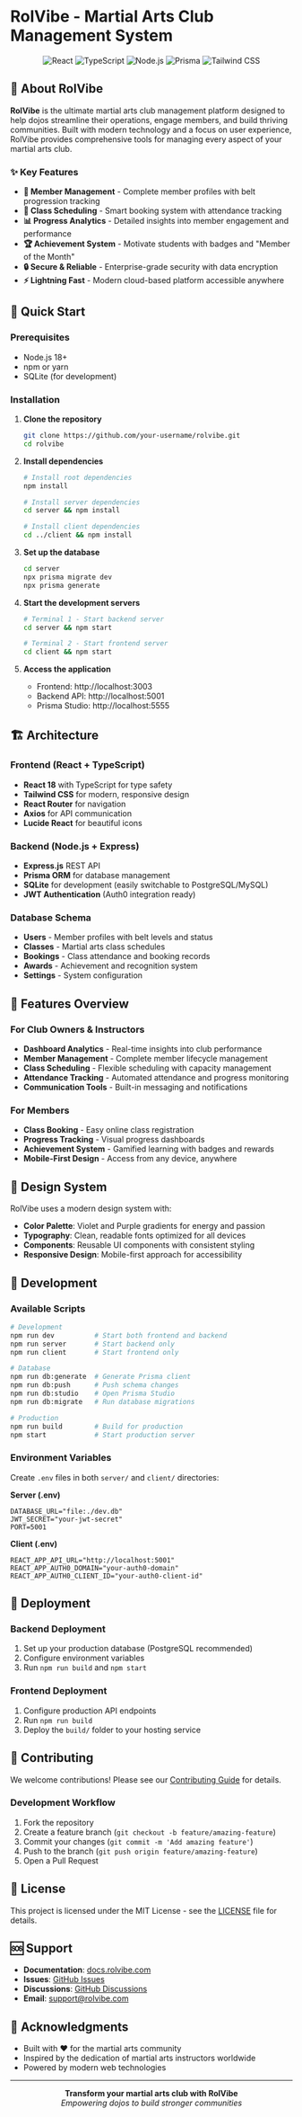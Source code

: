 # RolVibe - Martial Arts Club Management System

<div align="center">
  <img src="https://img.shields.io/badge/React-18.2.0-blue?style=for-the-badge&logo=react" alt="React" />
  <img src="https://img.shields.io/badge/TypeScript-4.9.5-blue?style=for-the-badge&logo=typescript" alt="TypeScript" />
  <img src="https://img.shields.io/badge/Node.js-Express-green?style=for-the-badge&logo=node.js" alt="Node.js" />
  <img src="https://img.shields.io/badge/Prisma-ORM-purple?style=for-the-badge&logo=prisma" alt="Prisma" />
  <img src="https://img.shields.io/badge/Tailwind-CSS-38B2AC?style=for-the-badge&logo=tailwind-css&logoColor=white" alt="Tailwind CSS" />
</div>

## 🥋 About RolVibe

**RolVibe** is the ultimate martial arts club management platform designed to help dojos streamline their operations, engage members, and build thriving communities. Built with modern technology and a focus on user experience, RolVibe provides comprehensive tools for managing every aspect of your martial arts club.

### ✨ Key Features

- **🎯 Member Management** - Complete member profiles with belt progression tracking
- **📅 Class Scheduling** - Smart booking system with attendance tracking
- **📊 Progress Analytics** - Detailed insights into member engagement and performance
- **🏆 Achievement System** - Motivate students with badges and "Member of the Month"
- **🔒 Secure & Reliable** - Enterprise-grade security with data encryption
- **⚡ Lightning Fast** - Modern cloud-based platform accessible anywhere

## 🚀 Quick Start

### Prerequisites

- Node.js 18+ 
- npm or yarn
- SQLite (for development)

### Installation

1. **Clone the repository**
   ```bash
   git clone https://github.com/your-username/rolvibe.git
   cd rolvibe
   ```

2. **Install dependencies**
   ```bash
   # Install root dependencies
   npm install
   
   # Install server dependencies
   cd server && npm install
   
   # Install client dependencies
   cd ../client && npm install
   ```

3. **Set up the database**
   ```bash
   cd server
   npx prisma migrate dev
   npx prisma generate
   ```

4. **Start the development servers**
   ```bash
   # Terminal 1 - Start backend server
   cd server && npm start
   
   # Terminal 2 - Start frontend server
   cd client && npm start
   ```

5. **Access the application**
   - Frontend: http://localhost:3003
   - Backend API: http://localhost:5001
   - Prisma Studio: http://localhost:5555

## 🏗️ Architecture

### Frontend (React + TypeScript)
- **React 18** with TypeScript for type safety
- **Tailwind CSS** for modern, responsive design
- **React Router** for navigation
- **Axios** for API communication
- **Lucide React** for beautiful icons

### Backend (Node.js + Express)
- **Express.js** REST API
- **Prisma ORM** for database management
- **SQLite** for development (easily switchable to PostgreSQL/MySQL)
- **JWT Authentication** (Auth0 integration ready)

### Database Schema
- **Users** - Member profiles with belt levels and status
- **Classes** - Martial arts class schedules
- **Bookings** - Class attendance and booking records
- **Awards** - Achievement and recognition system
- **Settings** - System configuration

## 📱 Features Overview

### For Club Owners & Instructors
- **Dashboard Analytics** - Real-time insights into club performance
- **Member Management** - Complete member lifecycle management
- **Class Scheduling** - Flexible scheduling with capacity management
- **Attendance Tracking** - Automated attendance and progress monitoring
- **Communication Tools** - Built-in messaging and notifications

### For Members
- **Class Booking** - Easy online class registration
- **Progress Tracking** - Visual progress dashboards
- **Achievement System** - Gamified learning with badges and rewards
- **Mobile-First Design** - Access from any device, anywhere

## 🎨 Design System

RolVibe uses a modern design system with:
- **Color Palette**: Violet and Purple gradients for energy and passion
- **Typography**: Clean, readable fonts optimized for all devices
- **Components**: Reusable UI components with consistent styling
- **Responsive Design**: Mobile-first approach for accessibility

## 🔧 Development

### Available Scripts

```bash
# Development
npm run dev          # Start both frontend and backend
npm run server       # Start backend only
npm run client       # Start frontend only

# Database
npm run db:generate  # Generate Prisma client
npm run db:push      # Push schema changes
npm run db:studio    # Open Prisma Studio
npm run db:migrate   # Run database migrations

# Production
npm run build        # Build for production
npm start            # Start production server
```

### Environment Variables

Create `.env` files in both `server/` and `client/` directories:

**Server (.env)**
```env
DATABASE_URL="file:./dev.db"
JWT_SECRET="your-jwt-secret"
PORT=5001
```

**Client (.env)**
```env
REACT_APP_API_URL="http://localhost:5001"
REACT_APP_AUTH0_DOMAIN="your-auth0-domain"
REACT_APP_AUTH0_CLIENT_ID="your-auth0-client-id"
```

## 🚀 Deployment

### Backend Deployment
1. Set up your production database (PostgreSQL recommended)
2. Configure environment variables
3. Run `npm run build` and `npm start`

### Frontend Deployment
1. Configure production API endpoints
2. Run `npm run build`
3. Deploy the `build/` folder to your hosting service

## 🤝 Contributing

We welcome contributions! Please see our [Contributing Guide](CONTRIBUTING.md) for details.

### Development Workflow
1. Fork the repository
2. Create a feature branch (`git checkout -b feature/amazing-feature`)
3. Commit your changes (`git commit -m 'Add amazing feature'`)
4. Push to the branch (`git push origin feature/amazing-feature`)
5. Open a Pull Request

## 📄 License

This project is licensed under the MIT License - see the [LICENSE](LICENSE) file for details.

## 🆘 Support

- **Documentation**: [docs.rolvibe.com](https://docs.rolvibe.com)
- **Issues**: [GitHub Issues](https://github.com/your-username/rolvibe/issues)
- **Discussions**: [GitHub Discussions](https://github.com/your-username/rolvibe/discussions)
- **Email**: support@rolvibe.com

## 🙏 Acknowledgments

- Built with ❤️ for the martial arts community
- Inspired by the dedication of martial arts instructors worldwide
- Powered by modern web technologies

---

<div align="center">
  <strong>Transform your martial arts club with RolVibe</strong><br/>
  <em>Empowering dojos to build stronger communities</em>
</div>
